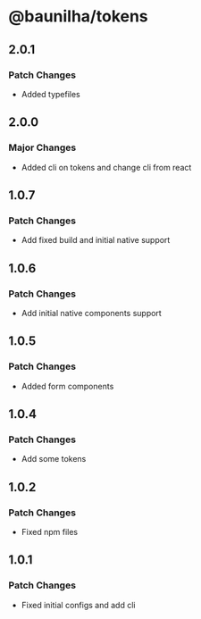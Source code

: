 # @baunilha/tokens

## 2.0.1

### Patch Changes

- Added typefiles

## 2.0.0

### Major Changes

- Added cli on tokens and change cli from react

## 1.0.7

### Patch Changes

- Add fixed build and initial native support

## 1.0.6

### Patch Changes

- Add initial native components support

## 1.0.5

### Patch Changes

- Added form components

## 1.0.4

### Patch Changes

- Add some tokens

## 1.0.2

### Patch Changes

- Fixed npm files

## 1.0.1

### Patch Changes

- Fixed initial configs and add cli
